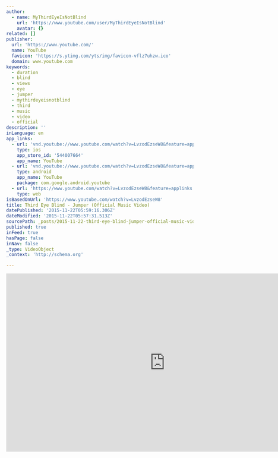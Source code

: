 ```yaml
---
author:
  - name: MyThirdEyeIsNotBlind
    url: 'https://www.youtube.com/user/MyThirdEyeIsNotBlind'
    avatar: {}
related: []
publisher:
  url: 'https://www.youtube.com/'
  name: YouTube
  favicon: 'https://s.ytimg.com/yts/img/favicon-vflz7uhzw.ico'
  domain: www.youtube.com
keywords:
  - duration
  - blind
  - views
  - eye
  - jumper
  - mythirdeyeisnotblind
  - third
  - music
  - video
  - official
description: ''
inLanguage: en
app_links:
  - url: 'vnd.youtube://www.youtube.com/watch?v=LvzodEzseW8&feature=applinks'
    type: ios
    app_store_id: '544007664'
    app_name: YouTube
  - url: 'vnd.youtube://www.youtube.com/watch?v=LvzodEzseW8&feature=applinks'
    type: android
    app_name: YouTube
    package: com.google.android.youtube
  - url: 'https://www.youtube.com/watch?v=LvzodEzseW8&feature=applinks'
    type: web
isBasedOnUrl: 'https://www.youtube.com/watch?v=LvzodEzseW8'
title: Third Eye Blind - Jumper (Official Music Video)
datePublished: '2015-11-22T05:59:16.306Z'
dateModified: '2015-11-22T05:57:31.513Z'
sourcePath: _posts/2015-11-22-third-eye-blind-jumper-official-music-video.md
published: true
inFeed: true
hasPage: false
inNav: false
_type: VideoObject
_context: 'http://schema.org'

---
```

<iframe src="https://cdn.embedly.com/widgets/media.html?src=https%3A%2F%2Fwww.youtube.com%2Fembed%2FLvzodEzseW8%3Ffeature%3Doembed&amp;url=https%3A%2F%2Fwww.youtube.com%2Fwatch%3Fv%3DLvzodEzseW8&amp;image=https%3A%2F%2Fi.ytimg.com%2Fvi%2FLvzodEzseW8%2Fhqdefault.jpg&amp;key=b7d04c9b404c499eba89ee7072e1c4f7&amp;type=text%2Fhtml&amp;schema=youtube" width="854" height="480" scrolling="no" frameborder="0" allowfullscreen="allowfullscreen" style=""></iframe>